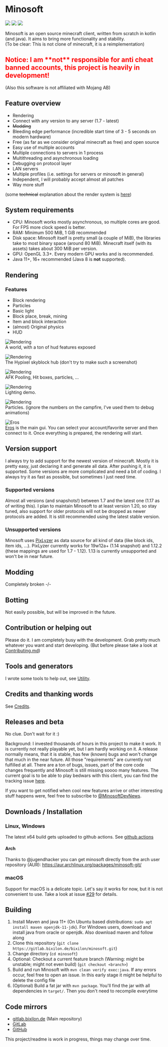 # Minosoft
[<img src="https://img.shields.io/matrix/minosoft-chat:matrix.org?style=for-the-badge">](https://matrix.to/#/#minosoft-chat:matrix.org)
<img src="https://img.shields.io/gitlab/pipeline-status/bixilon/minosoft?branch=master&gitlab_url=https%3A%2F%2Fgitlab.bixilon.de&style=for-the-badge">
<img src="https://img.shields.io/badge/license-GPLv3-brightgreen?style=for-the-badge">

Minosoft is an open source minecraft client, written from scratch in kotlin (and java). It aims to bring more functionality and stability.  
(To be clear: This is not clone of minecraft, it is a reimplementation)

<h2><span style="color:red">Notice: I am **not** responsible for anti cheat banned accounts, this project is heavily in development!</span></h2>
(Also this software is not affiliated with Mojang AB)

## Feature overview

- Rendering
- Connect with any version to any server  (1.7 - latest)
- ~~Modding~~
- Bleeding edge performance (incredible start time of 3 - 5 seconds on modern hardware)
- Free (as far as we consider original minecraft as free) and open source
- Easy use of multiple accounts
- Multiple connections to servers in 1 process
- Multithreading and asynchronous loading
- Debugging on protocol layer
- LAN servers
- Multiple profiles (i.e. settings for servers or minosoft in general)
- Independent, I will probably accept almost all patches
- Way more stuff

(some ~~technical~~ explanation about the render system is [here](/doc/rendering/ReadMe.md))

## System requirements

- CPU: Minosoft works mostly asynchronous, so multiple cores are good. For FPS more clock speed is better.
- RAM: Minimum 500 MiB, 1 GiB recommended
- Disk space: Minosoft itself is pretty small (a couple of MiB), the libraries take to most binary space (around 80 MiB). Minecraft itself (with its assets) takes about 300 MiB per version.
- GPU: OpenGL 3.3+. Every modern GPU works and is recommended.
- Java 11+, 16+ recommended (Java 8 is **not** supported).

## Rendering

### Features

- Block rendering
- Particles
- Basic light
- Block place, break, mining
- Item and block interaction
- (almost) Original physics
- HUD

![Rendering](doc/img/rendering5.png)  
A world, with a ton of hud features exposed

![Rendering](doc/img/hypixel_skyblock.png)  
The Hypixel skyblock hub (don't try to make such a screenshot)

![Rendering](doc/img/afk_pool.png)  
AFK Pooling, Hit boxes, particles, ...

![Rendering](doc/img/rendering1.png)  
Lighting demo.

![Rendering](doc/img/rendering4.png)  
Particles. (ignore the numbers on the campfire, I've used them to debug animations)

![Eros](doc/img/eros.png)  
[Eros](https://en.wikipedia.org/wiki/Eros) is the main gui. You can select your account/favorite server and then connect to it. Once everything is prepared, the rendering will start.

## Version support

I always try to add support for the newest version of minecraft. Mostly it is pretty easy, just declaring it and generate all data. After pushing it, it is supported. Some versions are more complicated and need a bit of coding. I always try it as fast as possible, but sometimes I just need time.

### Supported versions

Almost all versions (and snapshots!) between 1.7 and the latest one (1.17 as of writing this). I plan to maintain Minosoft to at least version 1.20, so stay tuned, also support for older protocols will not be dropped as newer protocols are added. It is still recommended using the latest stable version.

### Unsupported versions

Minosoft uses [PixLyzer](https://gitlab.bixilon.de/bixilon/pixlyzer) as data source for all kind of data (like block ids, item ids, ...). PixLyzer currently works for 19w12a+ (1.14 snapshot) and 1.12.2 (these mappings are used for 1.7 - 1.12). 1.13 is currently unsupported and won't be in near future.

## Modding

Completely broken -/-

## Botting

Not easily possible, but will be improved in the future.

## Contribution or helping out

Please do it. I am completely busy with the development. Grab pretty much whatever you want and start developing.
(But before please take a look at [Contributing.md](/Contributing.md))

## Tools and generators

I wrote some tools to help out, see [Utility](util/ReadMe.md).

## Credits and thanking words

See [Credits](Credits.md).

## Releases and beta

No clue. Don't wait for it :)

Background: I invested thousands of hours in this project to make it work. It is currently not really playable yet, but I am hardly working on it. A release normally means, that it is stable, has few (known) bugs and won't change that much in the near future. All those "requirements" are currently not fulfilled at all. There are a ton of bugs, issues, part of the core code changes frequently and Minosoft is still missing soooo many features. The current goal is to be able to play bedwars with this client, you can find the tracking issue [here](https://gitlab.bixilon.de/bixilon/minosoft/-/issues/42).

If you want to get notified when cool new features arrive or other interesting stuff happens were, feel free to subscribe to [@MinosoftDevNews](https://t.me/MinosoftDevNews).

## Downloads / Installation

### Linux, Windows

The latest x64 build gets uploaded to github actions. See [github actions](https://github.com/Bixilon/Minosoft/actions)

#### Arch

Thanks to @jugendhacker you can get minosoft directly from the arch user repository (AUR): https://aur.archlinux.org/packages/minosoft-git/

### macOS

Support for macOS is a delicate topic. Let's say it works for now, but it is not convenient to use. Take a look at issue [#29](https://gitlab.bixilon.de/bixilon/minosoft/-/issues/29) for details.

## Building

1. Install Maven and java 11+ (On Ubuntu based distributions: `sudo apt install maven openjdk-11-jdk`). For Windows users, download and install java from oracle or openjdk. Also download maven and follow along
2. Clone this repository (`git clone https://gitlab.bixilon.de/bixilon/minosoft.git`)
3. Change directory (`cd minosoft`)
4. Optional: Checkout a current feature branch (Warning: might be unstable; might not even build) (`git checkout <branch>`)
5. Build and run Minosoft with `mvn clean verify exec:java`. If any errors occur, feel free to open an issue. In this early stage it might be helpful to delete the config file
6. (Optional) Build a fat jar with `mvn package`. You'll find the jar with all dependencies in `target/`. Then you don't need to recompile everytime

## Code mirrors

- [gitlab.bixilon.de](https://gitlab.bixilon.de/bixilon/minosoft/) (Main repository)
- [GitLab](https://gitlab.com/Bixilon/minosoft)
- [GitHub](https://github.com/Bixilon/Minosoft/)

This project/readme is work in progress, things may change over time.
